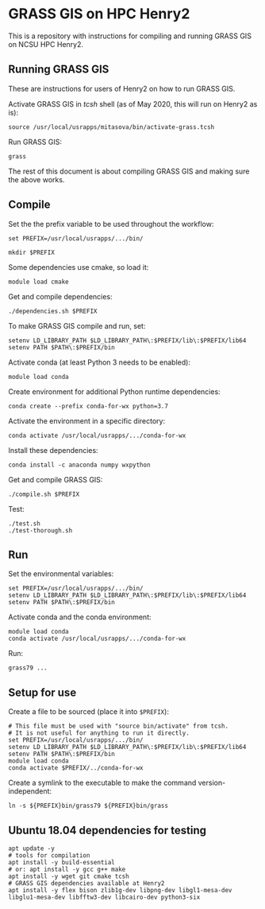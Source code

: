 # GRASS GIS on HPC Henry2

This is a repository with instructions for compiling and running GRASS GIS on NCSU HPC Henry2.

## Running GRASS GIS

These are instructions for users of Henry2 on how to run GRASS GIS.

Activate GRASS GIS in *tcsh* shell (as of May 2020, this will run on Henry2 as is):

```
source /usr/local/usrapps/mitasova/bin/activate-grass.tcsh
```

Run GRASS GIS:

```
grass
```

The rest of this document is about compiling GRASS GIS and making sure the above works.

## Compile

Set the the prefix variable to be used throughout the workflow:

```
set PREFIX=/usr/local/usrapps/.../bin/
```

```
mkdir $PREFIX
```

Some dependencies use cmake, so load it:

```
module load cmake
```

Get and compile dependencies:

```
./dependencies.sh $PREFIX
```

To make GRASS GIS compile and run, set:

```
setenv LD_LIBRARY_PATH $LD_LIBRARY_PATH\:$PREFIX/lib\:$PREFIX/lib64
setenv PATH $PATH\:$PREFIX/bin
```

Activate conda (at least Python 3 needs to be enabled):

```
module load conda
```

Create environment for additional Python runtime dependencies:

```
conda create --prefix conda-for-wx python=3.7
```

Activate the environment in a specific directory:

```
conda activate /usr/local/usrapps/.../conda-for-wx
```

Install these dependencies:

```
conda install -c anaconda numpy wxpython
```

Get and compile GRASS GIS:

```
./compile.sh $PREFIX
```

Test:

```
./test.sh
./test-thorough.sh
```

## Run


Set the environmental variables:

```
set PREFIX=/usr/local/usrapps/.../bin/
setenv LD_LIBRARY_PATH $LD_LIBRARY_PATH\:$PREFIX/lib\:$PREFIX/lib64
setenv PATH $PATH\:$PREFIX/bin
```

Activate conda and the conda environment:

```
module load conda
conda activate /usr/local/usrapps/.../conda-for-wx
```

Run:

```
grass79 ...
```

## Setup for use

Create a file to be sourced (place it into `$PREFIX`):

```
# This file must be used with "source bin/activate" from tcsh.
# It is not useful for anything to run it directly.
set PREFIX=/usr/local/usrapps/.../bin/
setenv LD_LIBRARY_PATH $LD_LIBRARY_PATH\:$PREFIX/lib\:$PREFIX/lib64
setenv PATH $PATH\:$PREFIX/bin
module load conda
conda activate $PREFIX/../conda-for-wx
```

Create a symlink to the executable to make the command version-independent:

```
ln -s ${PREFIX}bin/grass79 ${PREFIX}bin/grass
```

## Ubuntu 18.04 dependencies for testing

```
apt update -y
# tools for compilation
apt install -y build-essential
# or: apt install -y gcc g++ make
apt install -y wget git cmake tcsh
# GRASS GIS dependencies available at Henry2
apt install -y flex bison zlib1g-dev libpng-dev libgl1-mesa-dev libglu1-mesa-dev libfftw3-dev libcairo-dev python3-six
```
